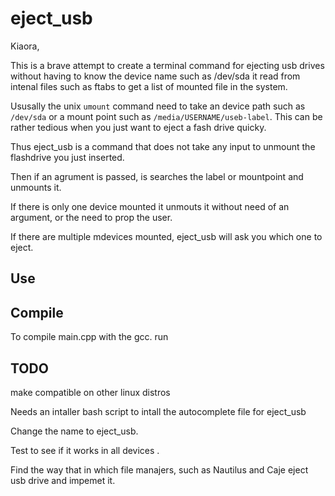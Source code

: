 # eject_usb 

Kiaora,

This is a brave attempt to create a terminal command for ejecting usb drives without having to know the device name such as /dev/sda
it read from intenal files such as ftabs to get a list of mounted file in the system.

Ususally the unix `umount` command need to take an device path such as `/dev/sda` or a mount point such as `/media/USERNAME/useb-label`.
This can be rather tedious when you just want to eject a fash drive quicky.

Thus eject_usb is a command that does not take any input to unmount the flashdrive you just inserted. 

Then if an agrument is passed, is searches the label or mountpoint and unmounts it.  

If there is only one device mounted it unmouts it without need of an argument, or the need to prop the user.

If there are multiple mdevices mounted, eject_usb will ask you which one to eject.

## Use


## Compile
To compile main.cpp with the gcc.
run 


## TODO

make compatible on other linux distros

Needs an intaller bash script to intall the autocomplete file for eject_usb 

Change the name to eject_usb.

Test to see if it works in all devices .

Find the way that in which file manajers, such as Nautilus and Caje eject usb drive and impemet it. 
